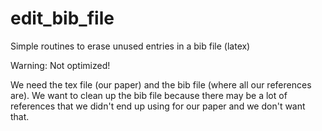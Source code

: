 # edit_bib_file
Simple routines to erase unused entries in a bib file (latex)

Warning: Not optimized! 

We need the tex file (our paper) and the bib file (where all our references are). We want to clean up the bib file because there may be a lot of references that we didn't end up using for our paper and we don't want that.
